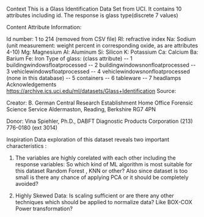 Context
This is a Glass Identification Data Set from UCI. It contains 10 attributes including id. The response is glass type(discrete 7 values)

Content
Attribute Information:

Id number: 1 to 214 (removed from CSV file)
RI: refractive index
Na: Sodium (unit measurement: weight percent in corresponding oxide, as are attributes 4-10)
Mg: Magnesium
Al: Aluminum
Si: Silicon
K: Potassium
Ca: Calcium
Ba: Barium
Fe: Iron
Type of glass: (class attribute)
-- 1 buildingwindowsfloatprocessed -- 2 buildingwindowsnonfloatprocessed -- 3 vehiclewindowsfloatprocessed
-- 4 vehiclewindowsnonfloatprocessed (none in this database)
-- 5 containers
-- 6 tableware
-- 7 headlamps
Acknowledgements
https://archive.ics.uci.edu/ml/datasets/Glass+Identification
Source:

Creator:
B. German
Central Research Establishment
Home Office Forensic Science Service
Aldermaston, Reading, Berkshire RG7 4PN

Donor:
Vina Spiehler, Ph.D., DABFT
Diagnostic Products Corporation
(213) 776-0180 (ext 3014)

Inspiration
Data exploration of this dataset reveals two important characteristics :
1) The variables are highly corelated with each other including the response variables:
So which kind of ML algorithm is most suitable for this dataset Random Forest , KNN or other? Also since dataset is too small is there any chance of applying PCA or it should be completely avoided?

2) Highly Skewed Data:
Is scaling sufficient or are there any other techniques which should be applied to normalize data? Like BOX-COX Power transformation?
